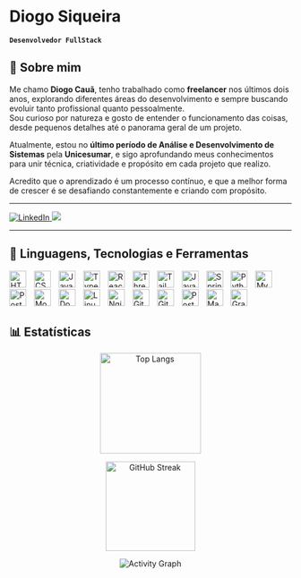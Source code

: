 # Diogo Siqueira

**`Desenvolvedor FullStack`**

## 💫 Sobre mim

Me chamo **Diogo Cauã**, tenho trabalhado como **freelancer** nos últimos dois anos, explorando diferentes áreas do desenvolvimento e sempre buscando evoluir tanto profissional quanto pessoalmente.  
Sou curioso por natureza e gosto de entender o funcionamento das coisas, desde pequenos detalhes até o panorama geral de um projeto.

Atualmente, estou no **último período de Análise e Desenvolvimento de Sistemas** pela **Unicesumar**, e sigo aprofundando meus conhecimentos para unir técnica, criatividade e propósito em cada projeto que realizo.

Acredito que o aprendizado é um processo contínuo, e que a melhor forma de crescer é se desafiando constantemente e criando com propósito.

---

<p align="left">
  <a href="https://www.linkedin.com/in/diogosiqueira1918/" target="_blank">
    <img alt="LinkedIn" src="https://img.shields.io/badge/LinkedIn-0A66C2?style=for-the-badge&logo=linkedin&logoColor=white"/>
  </a>
  <img src="https://img.shields.io/badge/Freelancer%20Ativo-4CAF50?style=for-the-badge&logo=freelancer&logoColor=white"/>
</p>

---

## 🧠 Linguagens, Tecnologias e Ferramentas

<p align="left">
  <img title="HTML5" alt="HTML5" width="30px" style="padding-right:10px;" src="https://cdn.jsdelivr.net/gh/devicons/devicon@latest/icons/html5/html5-original.svg"/>
  <img title="CSS3" alt="CSS3" width="30px" style="padding-right:10px;" src="https://cdn.jsdelivr.net/gh/devicons/devicon@latest/icons/css3/css3-original.svg"/>
  <img title="JavaScript" alt="JavaScript" width="30px" style="padding-right:10px;" src="https://cdn.jsdelivr.net/gh/devicons/devicon@latest/icons/javascript/javascript-original.svg"/>
  <img title="TypeScript" alt="TypeScript" width="30px" style="padding-right:10px;" src="https://cdn.jsdelivr.net/gh/devicons/devicon@latest/icons/typescript/typescript-original.svg"/>
  <img title="React" alt="React" width="30px" style="padding-right:10px;" src="https://cdn.jsdelivr.net/gh/devicons/devicon@latest/icons/react/react-original.svg"/>
  <img title="Three.js / R3F" alt="Three.js" width="30px" style="padding-right:10px;" src="https://cdn.jsdelivr.net/gh/devicons/devicon@latest/icons/threejs/threejs-original.svg"/>
  <img title="TailwindCSS" alt="TailwindCSS" width="30px" style="padding-right:10px;" src="https://cdn.jsdelivr.net/gh/devicons/devicon@latest/icons/tailwindcss/tailwindcss-original.svg"/>
  <img title="Java" alt="Java" width="30px" style="padding-right:10px;" src="https://cdn.jsdelivr.net/gh/devicons/devicon@latest/icons/java/java-original.svg"/>
  <img title="Spring Boot" alt="Spring Boot" width="30px" style="padding-right:10px;" src="https://cdn.jsdelivr.net/gh/devicons/devicon@latest/icons/spring/spring-original.svg"/>
  <img title="Python" alt="Python" width="30px" style="padding-right:10px;" src="https://cdn.jsdelivr.net/gh/devicons/devicon@latest/icons/python/python-original.svg"/>
  <img title="MySQL" alt="MySQL" width="30px" style="padding-right:10px;" src="https://cdn.jsdelivr.net/gh/devicons/devicon@latest/icons/mysql/mysql-original.svg"/>
  <img title="PostgreSQL" alt="PostgreSQL" width="30px" style="padding-right:10px;" src="https://cdn.jsdelivr.net/gh/devicons/devicon@latest/icons/postgresql/postgresql-original.svg"/>
  <img title="MongoDB" alt="MongoDB" width="30px" style="padding-right:10px;" src="https://cdn.jsdelivr.net/gh/devicons/devicon@latest/icons/mongodb/mongodb-original.svg"/>
  <img title="Docker" alt="Docker" width="30px" style="padding-right:10px;" src="https://cdn.jsdelivr.net/gh/devicons/devicon@latest/icons/docker/docker-original.svg"/>
  <img title="Linux" alt="Linux" width="30px" style="padding-right:10px;" src="https://cdn.jsdelivr.net/gh/devicons/devicon@latest/icons/linux/linux-original.svg"/>
  <img title="Nginx" alt="Nginx" width="30px" style="padding-right:10px;" src="https://cdn.jsdelivr.net/gh/devicons/devicon@latest/icons/nginx/nginx-original.svg"/>
  <img title="Git" alt="Git" width="30px" style="padding-right:10px;" src="https://cdn.jsdelivr.net/gh/devicons/devicon@latest/icons/git/git-original.svg"/>
  <img title="GitHub" alt="GitHub" width="30px" style="padding-right:10px;" src="https://cdn.jsdelivr.net/gh/devicons/devicon@latest/icons/github/github-original.svg"/>
  <img title="Postman" alt="Postman" width="30px" style="padding-right:10px;" src="https://cdn.jsdelivr.net/gh/devicons/devicon@latest/icons/postman/postman-original.svg"/>
  <img title="Maven" alt="Maven" width="30px" style="padding-right:10px;" src="https://cdn.jsdelivr.net/gh/devicons/devicon@latest/icons/maven/maven-original.svg"/>
  <img title="Grafana" alt="Grafana" width="30px" style="padding-right:10px;" src="https://cdn.jsdelivr.net/gh/devicons/devicon@latest/icons/grafana/grafana-original.svg"/>
  

## 📊 Estatísticas

<p align="center">
  <img 
    alt="Top Langs" 
    height="180em" 
    src="https://github-readme-stats.vercel.app/api/top-langs/?username=diogocsiqueira&layout=compact&langs_count=8&theme=tokyonight"
  />
</p>

<p align="center">
  <img 
    alt="GitHub Streak" 
    height="160em" 
    src="https://streak-stats.demolab.com?user=diogocsiqueira&theme=tokyonight&locale=pt-br"
  />
</p>

<p align="center">
  <img 
    alt="Activity Graph" 
    src="https://github-readme-activity-graph.vercel.app/graph?username=diogocsiqueira&theme=tokyo-night"
  />
</p>


